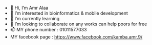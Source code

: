 - 👋 Hi, I’m Amr Alaa
- 👀 I’m interested in bioinformatics & mobile development
- 🌱 I’m currently learning 
- 💞️  I’m looking to collaborate on any works can help poors for free
- 📫 MY phone number : 01011577033
-  MY facebook page :  https://www.facebook.com/kamba.amr.9/
<!---
Amr8tom/Amr8tom is a ✨ special ✨ repository because its `README.md` (this file) appears on your GitHub profile.
You can click the Preview link to take a look at your changes.
--->
